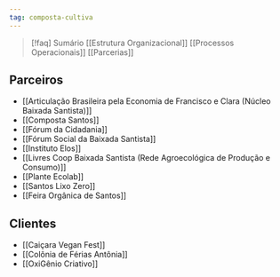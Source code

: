 ```yaml
---
tag: composta-cultiva
---
```

> [!faq]  Sumário
> [[Estrutura Organizacional]] [[Processos Operacionais]] [[Parcerias]] 

## Parceiros

- [[Articulação Brasileira pela Economia de Francisco e Clara (Núcleo Baixada Santista)]]
- [[Composta Santos]]
- [[Fórum da Cidadania]]
- [[Fórum Social da Baixada Santista]]
- [[Instituto Elos]]
- [[Livres Coop Baixada Santista (Rede Agroecológica de Produção e Consumo)]]
- [[Plante Ecolab]]
- [[Santos Lixo Zero]]
- [[Feira Orgânica de Santos]]

## Clientes

- [[Caiçara Vegan Fest]]
- [[Colônia de Férias Antônia]]
- [[OxiGênio Criativo]]
